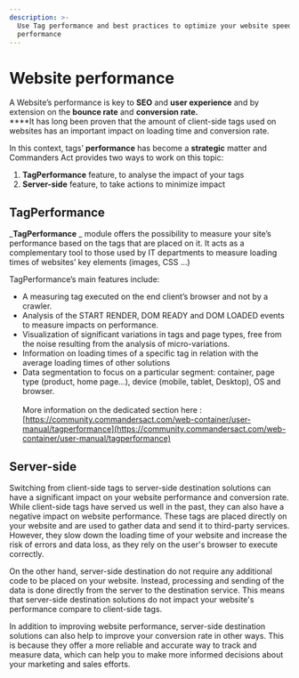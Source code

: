 ```yaml
---
description: >-
  Use Tag performance and best practices to optimize your website speed
  performance
---
```


# Website performance

A Website’s performance is key to **SEO** and **user experience** and by extension on the **bounce rate** and **conversion rate.**\
****It has long been proven that the amount of client-side tags used on websites has an important impact on loading time and conversion rate.

In this context, tags’ **performance** has become a **strategic** matter and Commanders Act provides two ways to work on this topic:

1. **TagPerformance** feature, to analyse the impact of your tags
2. **Server-side** feature, to take actions to minimize impact

## **TagPerformance**

_**TagPerformance** _ module offers the possibility to measure your site’s performance based on the tags that are placed on it. It acts as a complementary tool to those used by IT departments to measure loading times of websites’ key elements (images, CSS …)

TagPerformance’s main features include:

* A measuring tag executed on the end client’s browser and not by a crawler.
* Analysis of the START RENDER, DOM READY and DOM LOADED events to measure impacts on performance.
* Visualization of significant variations in tags and page types, free from the noise resulting from the analysis of micro-variations.
* Information on loading times of a specific tag in relation with the average loading times of other solutions
* Data segmentation to focus on a particular segment: container, page type (product, home page...), device (mobile, tablet, Desktop), OS and browser.\
  \
  More information on the dedicated section here : [https://community.commandersact.com/web-container/user-manual/tagperformance](https://community.commandersact.com/web-container/user-manual/tagperformance)

## Server-side

Switching from client-side tags to server-side destination solutions can have a significant impact on your website performance and conversion rate. While client-side tags have served us well in the past, they can also have a negative impact on website performance. These tags are placed directly on your website and are used to gather data and send it to third-party services. However, they slow down the loading time of your website and increase the risk of errors and data loss, as they rely on the user's browser to execute correctly.

On the other hand, server-side destination do not require any additional code to be placed on your website. Instead, processing and sending of the data is done directly from the server to the destination service. This means that server-side destination solutions do not impact your website's performance compare to client-side tags.

In addition to improving website performance, server-side destination solutions can also help to improve your conversion rate in other ways. This is because they offer a more reliable and accurate way to track and measure data, which can help you to make more informed decisions about your marketing and sales efforts.
